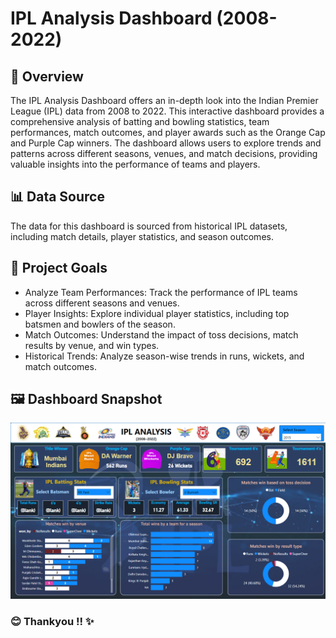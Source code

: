 # IPL Analysis Dashboard (2008-2022)

## 📝 Overview
The IPL Analysis Dashboard offers an in-depth look into the Indian Premier League (IPL) data from 2008 to 2022. This interactive dashboard provides a comprehensive analysis of batting and bowling statistics, team performances, match outcomes, and player awards such as the Orange Cap and Purple Cap winners. The dashboard allows users to explore trends and patterns across different seasons, venues, and match decisions, providing valuable insights into the performance of teams and players.

## 📊 Data Source
The data for this dashboard is sourced from historical IPL datasets, including match details, player statistics, and season outcomes.

## 🎯 Project Goals
- Analyze Team Performances: Track the performance of IPL teams across different seasons and venues.
- Player Insights: Explore individual player statistics, including top batsmen and bowlers of the season.
- Match Outcomes: Understand the impact of toss decisions, match results by venue, and win types.
- Historical Trends: Analyze season-wise trends in runs, wickets, and match outcomes.

## 🖼️ Dashboard Snapshot
![Dashboard](IPL_Dashboard.png)

### 😊 Thankyou !! ✨

